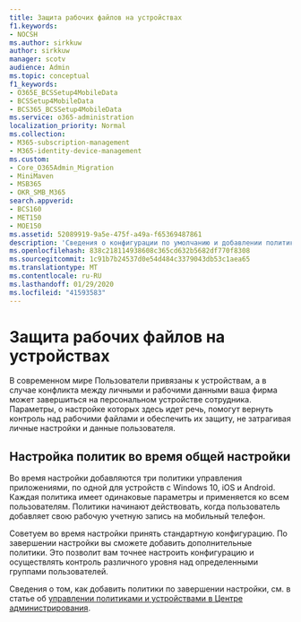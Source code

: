 ```yaml
---
title: Защита рабочих файлов на устройствах
f1.keywords:
- NOCSH
ms.author: sirkkuw
author: sirkkuw
manager: scotv
audience: Admin
ms.topic: conceptual
f1_keywords:
- O365E_BCSSetup4MobileData
- BCSSetup4MobileData
- BCS365_BCSSetup4MobileData
ms.service: o365-administration
localization_priority: Normal
ms.collection:
- M365-subscription-management
- M365-identity-device-management
ms.custom:
- Core_O365Admin_Migration
- MiniMaven
- MSB365
- OKR_SMB_M365
search.appverid:
- BCS160
- MET150
- MOE150
ms.assetid: 52089919-9a5e-475f-a49a-f65369487861
description: 'Сведения о конфигурации по умолчанию и добавлении политик управления приложениями для защиты данных компании на персональных мобильных устройствах пользователей. '
ms.openlocfilehash: 838c218114938608c365cd632b5682df770f8308
ms.sourcegitcommit: 1c91b7b24537d0e54d484c3379043db53c1aea65
ms.translationtype: MT
ms.contentlocale: ru-RU
ms.lasthandoff: 01/29/2020
ms.locfileid: "41593583"
---
```

# <a name="protect-work-files-on-devices"></a>Защита рабочих файлов на устройствах

В современном мире Пользователи привязаны к устройствам, а в случае конфликта между личными и рабочими данными ваша фирма может завершиться на персональном устройстве сотрудника. Параметры, о настройке которых здесь идет речь, помогут вернуть контроль над рабочими файлами и обеспечить их защиту, не затрагивая личные настройки и данные пользователя.
  
## <a name="configuring-policies-during-setup"></a>Настройка политик во время общей настройки

Во время настройки добавляются три политики управления приложениями, по одной для устройств с Windows 10, iOS и Android. Каждая политика имеет одинаковые параметры и применяется ко всем пользователям. Политики начинают действовать, когда пользователь добавляет свою рабочую учетную запись на мобильный телефон.
  
Советуем во время настройки принять стандартную конфигурацию. По завершении настройки вы сможете добавить дополнительные политики. Это позволит вам точнее настроить конфигурацию и осуществлять контроль различного уровня над определенными группами пользователей.
  
Сведения о том, как добавить политики по завершении настройки, см. в статье об [управлении политиками и устройствами в Центре администрирования](manage.md).
